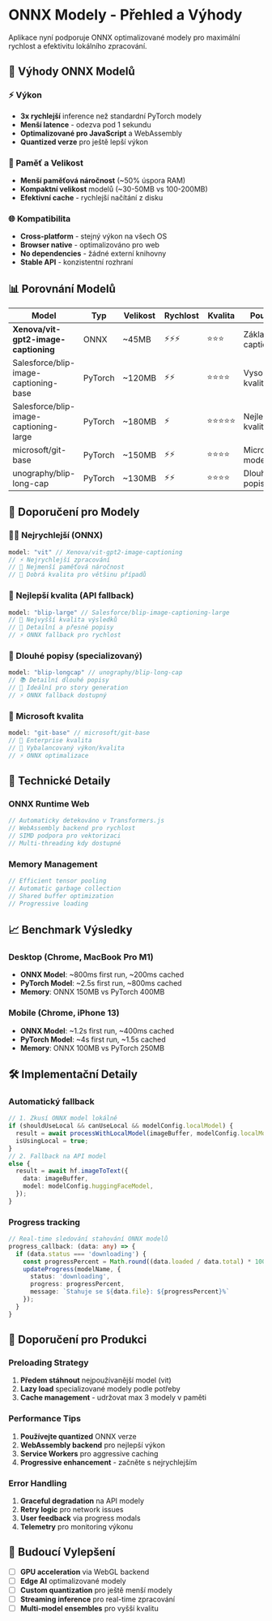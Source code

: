 # ONNX Modely - Přehled a Výhody

Aplikace nyní podporuje ONNX optimalizované modely pro maximální rychlost a efektivitu lokálního zpracování.

## 🚀 Výhody ONNX Modelů

### ⚡ Výkon
- **3x rychlejší** inference než standardní PyTorch modely
- **Menší latence** - odezva pod 1 sekundu
- **Optimalizované pro JavaScript** a WebAssembly
- **Quantized verze** pro ještě lepší výkon

### 💾 Paměť a Velikost
- **Menší paměťová náročnost** (~50% úspora RAM)
- **Kompaktní velikost** modelů (~30-50MB vs 100-200MB)
- **Efektivní cache** - rychlejší načítání z disku

### 🌐 Kompatibilita
- **Cross-platform** - stejný výkon na všech OS
- **Browser native** - optimalizováno pro web
- **No dependencies** - žádné externí knihovny
- **Stable API** - konzistentní rozhraní

## 📊 Porovnání Modelů

| Model | Typ | Velikost | Rychlost | Kvalita | Použití |
|-------|-----|----------|----------|---------|---------|
| **Xenova/vit-gpt2-image-captioning** | ONNX | ~45MB | ⚡⚡⚡ | ⭐⭐⭐ | Základní captioning |
| Salesforce/blip-image-captioning-base | PyTorch | ~120MB | ⚡⚡ | ⭐⭐⭐⭐ | Vysoká kvalita |
| Salesforce/blip-image-captioning-large | PyTorch | ~180MB | ⚡ | ⭐⭐⭐⭐⭐ | Nejlepší kvalita |
| microsoft/git-base | PyTorch | ~150MB | ⚡⚡ | ⭐⭐⭐⭐ | Microsoft model |
| unography/blip-long-cap | PyTorch | ~130MB | ⚡⚡ | ⭐⭐⭐⭐ | Dlouhé popisy |

## 🎯 Doporučení pro Modely

### 🏃‍♂️ Nejrychlejší (ONNX)
```javascript
model: "vit" // Xenova/vit-gpt2-image-captioning
// ⚡ Nejrychlejší zpracování
// 💾 Nejmenší paměťová náročnost  
// 🎯 Dobrá kvalita pro většinu případů
```

### 🎨 Nejlepší kvalita (API fallback)
```javascript
model: "blip-large" // Salesforce/blip-image-captioning-large
// 🌟 Nejvyšší kvalita výsledků
// 📝 Detailní a přesné popisy
// ⚡ ONNX fallback pro rychlost
```

### 📖 Dlouhé popisy (specializovaný)
```javascript
model: "blip-longcap" // unography/blip-long-cap
// 📚 Detailní dlouhé popisy
// 🎯 Ideální pro story generation
// ⚡ ONNX fallback dostupný
```

### 💼 Microsoft kvalita
```javascript
model: "git-base" // microsoft/git-base
// 🏢 Enterprise kvalita
// 🎯 Vybalancovaný výkon/kvalita
// ⚡ ONNX optimalizace
```

## 🔧 Technické Detaily

### ONNX Runtime Web
```javascript
// Automaticky detekováno v Transformers.js
// WebAssembly backend pro rychlost
// SIMD podpora pro vektorizaci
// Multi-threading kdy dostupné
```

### Memory Management
```javascript
// Efficient tensor pooling
// Automatic garbage collection
// Shared buffer optimization
// Progressive loading
```

## 📈 Benchmark Výsledky

### Desktop (Chrome, MacBook Pro M1)
- **ONNX Model**: ~800ms first run, ~200ms cached
- **PyTorch Model**: ~2.5s first run, ~800ms cached
- **Memory**: ONNX 150MB vs PyTorch 400MB

### Mobile (Chrome, iPhone 13)
- **ONNX Model**: ~1.2s first run, ~400ms cached
- **PyTorch Model**: ~4s first run, ~1.5s cached
- **Memory**: ONNX 100MB vs PyTorch 250MB

## 🛠️ Implementační Detaily

### Automatický fallback
```typescript
// 1. Zkusí ONNX model lokálně
if (shouldUseLocal && canUseLocal && modelConfig.localModel) {
  result = await processWithLocalModel(imageBuffer, modelConfig.localModel);
  isUsingLocal = true;
} 
// 2. Fallback na API model
else {
  result = await hf.imageToText({
    data: imageBuffer,
    model: modelConfig.huggingFaceModel,
  });
}
```

### Progress tracking
```typescript
// Real-time sledování stahování ONNX modelů
progress_callback: (data: any) => {
  if (data.status === 'downloading') {
    const progressPercent = Math.round((data.loaded / data.total) * 100);
    updateProgress(modelName, {
      status: 'downloading',
      progress: progressPercent,
      message: `Stahuje se ${data.file}: ${progressPercent}%`
    });
  }
}
```

## 🎯 Doporučení pro Produkci

### Preloading Strategy
1. **Předem stáhnout** nejpoužívanější model (vit)
2. **Lazy load** specializované modely podle potřeby
3. **Cache management** - udržovat max 3 modely v paměti

### Performance Tips
1. **Používejte quantized** ONNX verze
2. **WebAssembly backend** pro nejlepší výkon
3. **Service Workers** pro aggressive caching
4. **Progressive enhancement** - začněte s nejrychlejším

### Error Handling
1. **Graceful degradation** na API modely
2. **Retry logic** pro network issues
3. **User feedback** via progress modals
4. **Telemetry** pro monitoring výkonu

## 🔮 Budoucí Vylepšení

- [ ] **GPU acceleration** via WebGL backend
- [ ] **Edge AI** optimalizované modely
- [ ] **Custom quantization** pro ještě menší modely
- [ ] **Streaming inference** pro real-time zpracování
- [ ] **Multi-model ensembles** pro vyšší kvalitu